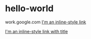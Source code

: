 # hello-world
work.google.com
[I'm an inline-style link](https://www.google.com)

[I'm an inline-style link with title](https://www.google.com "Google's Homepage")
